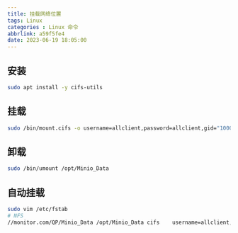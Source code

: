 ```yaml
---
title: 挂载网络位置
tags: Linux
categories : Linux 命令
abbrlink: a59f5fe4
date: 2023-06-19 18:05:00
---
```


## 安装

```bash
sudo apt install -y cifs-utils
```

## 挂载

```bash
sudo /bin/mount.cifs -o username=allclient,password=allclient,gid="1000",uid="1000",vers=3.0 //monitor.com/QP/Minio_Data /opt/Minio_Data
```

## 卸载

```bash
sudo /bin/umount /opt/Minio_Data
```

## 自动挂载

```bash
sudo vim /etc/fstab
# NFS
//monitor.com/QP/Minio_Data /opt/Minio_Data cifs    username=allclient,password=allclient,gid=1000,uid=1000,vers=3.0    0   1
```
